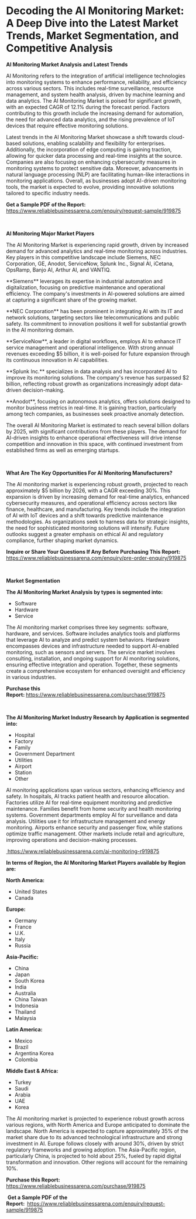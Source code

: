<p><h1>Decoding the AI Monitoring Market: A Deep Dive into the Latest Market Trends, Market Segmentation, and Competitive Analysis</h1></p><p><strong>AI Monitoring Market Analysis and Latest Trends</strong></p>
<p><p>AI Monitoring refers to the integration of artificial intelligence technologies into monitoring systems to enhance performance, reliability, and efficiency across various sectors. This includes real-time surveillance, resource management, and system health analysis, driven by machine learning and data analytics. The AI Monitoring Market is poised for significant growth, with an expected CAGR of 12.1% during the forecast period. Factors contributing to this growth include the increasing demand for automation, the need for advanced data analytics, and the rising prevalence of IoT devices that require effective monitoring solutions.</p><p>Latest trends in the AI Monitoring Market showcase a shift towards cloud-based solutions, enabling scalability and flexibility for enterprises. Additionally, the incorporation of edge computing is gaining traction, allowing for quicker data processing and real-time insights at the source. Companies are also focusing on enhancing cybersecurity measures in monitoring systems to protect sensitive data. Moreover, advancements in natural language processing (NLP) are facilitating human-like interactions in monitoring applications. Overall, as businesses adopt AI-driven monitoring tools, the market is expected to evolve, providing innovative solutions tailored to specific industry needs.</p></p>
<p><strong>Get a Sample PDF of the Report:&nbsp;</strong> <a href="https://www.reliablebusinessarena.com/enquiry/request-sample/919875?utm_campaign=2175&utm_medium=2&utm_source=Github&utm_content=ia&utm_term=17042025&utm_id=ai-monitoring">https://www.reliablebusinessarena.com/enquiry/request-sample/919875</a></p>
<p>&nbsp;</p>
<p><strong>AI Monitoring Major Market Players</strong></p>
<p><p>The AI Monitoring Market is experiencing rapid growth, driven by increased demand for advanced analytics and real-time monitoring across industries. Key players in this competitive landscape include Siemens, NEC Corporation, GE, Anodot, ServiceNow, Splunk Inc., Signal AI, iCetana, OpsRamp, Banjo AI, Arthur AI, and VANTIQ.</p><p>**Siemens** leverages its expertise in industrial automation and digitalization, focusing on predictive maintenance and operational efficiency. The company's investments in AI-powered solutions are aimed at capturing a significant share of the growing market.</p><p>**NEC Corporation** has been prominent in integrating AI with its IT and network solutions, targeting sectors like telecommunications and public safety. Its commitment to innovation positions it well for substantial growth in the AI monitoring domain.</p><p>**ServiceNow**, a leader in digital workflows, employs AI to enhance IT service management and operational intelligence. With strong annual revenues exceeding $5 billion, it is well-poised for future expansion through its continuous innovation in AI capabilities.</p><p>**Splunk Inc.** specializes in data analysis and has incorporated AI to improve its monitoring solutions. The company's revenue has surpassed $2 billion, reflecting robust growth as organizations increasingly adopt data-driven decision-making.</p><p>**Anodot**, focusing on autonomous analytics, offers solutions designed to monitor business metrics in real-time. It is gaining traction, particularly among tech companies, as businesses seek proactive anomaly detection.</p><p>The overall AI Monitoring Market is estimated to reach several billion dollars by 2025, with significant contributions from these players. The demand for AI-driven insights to enhance operational effectiveness will drive intense competition and innovation in this space, with continued investment from established firms as well as emerging startups.</p></p>
<p>&nbsp;</p>
<p><strong>What Are The Key Opportunities For AI Monitoring Manufacturers?</strong></p>
<p><p>The AI monitoring market is experiencing robust growth, projected to reach approximately $5 billion by 2026, with a CAGR exceeding 30%. This expansion is driven by increasing demand for real-time analytics, enhanced cybersecurity measures, and operational efficiency across sectors like finance, healthcare, and manufacturing. Key trends include the integration of AI with IoT devices and a shift towards predictive maintenance methodologies. As organizations seek to harness data for strategic insights, the need for sophisticated monitoring solutions will intensify. Future outlooks suggest a greater emphasis on ethical AI and regulatory compliance, further shaping market dynamics.</p></p>
<p><strong>Inquire or Share Your Questions If Any Before Purchasing This Report:</strong> <a href="https://www.reliablebusinessarena.com/enquiry/pre-order-enquiry/919875?utm_campaign=2175&utm_medium=2&utm_source=Github&utm_content=ia&utm_term=17042025&utm_id=ai-monitoring">https://www.reliablebusinessarena.com/enquiry/pre-order-enquiry/919875</a></p>
<p>&nbsp;</p>
<p><strong>Market Segmentation</strong></p>
<p><strong>The AI Monitoring Market Analysis by types is segmented into:</strong></p>
<p><ul><li>Software</li><li>Hardware</li><li>Service</li></ul></p>
<p><p>The AI monitoring market comprises three key segments: software, hardware, and services. Software includes analytics tools and platforms that leverage AI to analyze and predict system behaviors. Hardware encompasses devices and infrastructure needed to support AI-enabled monitoring, such as sensors and servers. The service market involves consulting, installation, and ongoing support for AI monitoring solutions, ensuring effective integration and operation. Together, these segments create a comprehensive ecosystem for enhanced oversight and efficiency in various industries.</p></p>
<p><strong>Purchase this Report:&nbsp;</strong><a href="https://www.reliablebusinessarena.com/purchase/919875?utm_campaign=2175&utm_medium=2&utm_source=Github&utm_content=ia&utm_term=17042025&utm_id=ai-monitoring">https://www.reliablebusinessarena.com/purchase/919875</a></p>
<p>&nbsp;</p>
<p><strong>The AI Monitoring Market Industry Research by Application is segmented into:</strong></p>
<p><ul><li>Hospital</li><li>Factory</li><li>Family</li><li>Government Department</li><li>Utilities</li><li>Airport</li><li>Station</li><li>Other</li></ul></p>
<p><p>AI monitoring applications span various sectors, enhancing efficiency and safety. In hospitals, AI tracks patient health and resource allocation. Factories utilize AI for real-time equipment monitoring and predictive maintenance. Families benefit from home security and health monitoring systems. Government departments employ AI for surveillance and data analysis. Utilities use it for infrastructure management and energy monitoring. Airports enhance security and passenger flow, while stations optimize traffic management. Other markets include retail and agriculture, improving operations and decision-making processes.</p></p>
<p><a href="https://www.reliablebusinessarena.com/ai-monitoring-r919875?utm_campaign=2175&utm_medium=2&utm_source=Github&utm_content=ia&utm_term=17042025&utm_id=ai-monitoring">&nbsp;https://www.reliablebusinessarena.com/ai-monitoring-r919875</a></p>
<p><strong>In terms of Region, the AI Monitoring Market Players available by Region are:</strong></p>
<p>
    <p> <strong> North America: </strong>
        <ul>
            <li>United States</li>
            <li>Canada</li>
        </ul>
        </p> 
    <p> <strong> Europe: </strong>
        <ul>
            <li>Germany</li>
            <li>France</li>
            <li>U.K.</li>
            <li>Italy</li>
            <li>Russia</li>
        </ul>
        </p> 
    <p> <strong> Asia-Pacific: </strong>
        <ul>
            <li>China</li>
            <li>Japan</li>
            <li>South Korea</li>
            <li>India</li>
            <li>Australia</li>
            <li>China Taiwan</li>
            <li>Indonesia</li>
            <li>Thailand</li>
            <li>Malaysia</li>
        </ul>
        </p> 
    <p> <strong> Latin America: </strong>
        <ul>
            <li>Mexico</li>
            <li>Brazil</li>
            <li>Argentina Korea</li>
            <li>Colombia</li>
        </ul>
        </p> 
    <p> <strong> Middle East & Africa: </strong>
        <ul>
            <li>Turkey</li>
            <li>Saudi</li>
            <li>Arabia</li>
            <li>UAE</li>
            <li>Korea</li>
        </ul>
    </p>
    </p>
<p><p>The AI monitoring market is projected to experience robust growth across various regions, with North America and Europe anticipated to dominate the landscape. North America is expected to capture approximately 35% of the market share due to its advanced technological infrastructure and strong investment in AI. Europe follows closely with around 30%, driven by strict regulatory frameworks and growing adoption. The Asia-Pacific region, particularly China, is projected to hold about 25%, fueled by rapid digital transformation and innovation. Other regions will account for the remaining 10%.</p></p>
<p><strong>Purchase this Report: </strong><a href="https://www.reliablebusinessarena.com/purchase/919875?utm_campaign=2175&utm_medium=2&utm_source=Github&utm_content=ia&utm_term=17042025&utm_id=ai-monitoring">https://www.reliablebusinessarena.com/purchase/919875</a></p>
<p>&nbsp;<strong>Get a Sample PDF of the Report:&nbsp;&nbsp;</strong><a href="https://www.reliablebusinessarena.com/enquiry/request-sample/919875?utm_campaign=2175&utm_medium=2&utm_source=Github&utm_content=ia&utm_term=17042025&utm_id=ai-monitoring">https://www.reliablebusinessarena.com/enquiry/request-sample/919875</a></p>
<p><strong></strong></p>
<p><p></p><p></p><p></p></p>
